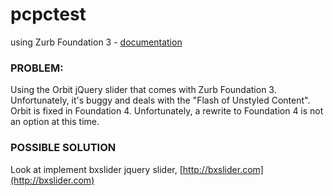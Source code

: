 pcpctest
========

using Zurb Foundation 3 - [documentation](http://foundation.zurb.com/old-docs/f3/)


### PROBLEM:

Using the Orbit jQuery slider that comes with Zurb Foundation 3. Unfortunately, it's buggy and deals with the "Flash of Unstyled Content". Orbit is fixed in Foundation 4. Unfortunately, a rewrite to Foundation 4 is not an option at this time. 

### POSSIBLE SOLUTION

Look at implement bxslider jquery slider, [http://bxslider.com](http://bxslider.com)